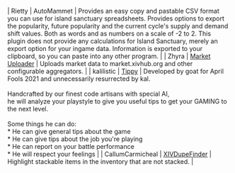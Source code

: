 | Rietty | AutoMammet | Provides an easy copy and pastable CSV format you can use for island sanctuary spreadsheets. Provides options to export the popularity, future popularity and the current cycle's supply and demand shift values. Both as words and as numbers on a scale of -2 to 2. This plugin does not provide any calculations for Island Sanctuary, merely an export option for your ingame data. Information is exported to your clipboard, so you can paste into any other program. |
| Zhyra | [Market Uploader](https://github.com/ZhyraPlugins/MarketUploader) | Uploads market data to market.xivhub.org and other configurable aggregators. |
| kalilistic | [Tippy](https://github.com/kalilistic/tippy) | Developed by goat for April Fools 2021 and unnecessarily resurrected by kal.<br><br>Handcrafted by our finest code artisans with special AI, <br>he will analyze your playstyle to give you useful tips to get your GAMING to the next level.<br><br>Some things he can do:<br>* He can give general tips about the game<br>* He can give tips about the job you're playing<br>* He can report on your battle performance<br>* He will respect your feelings |
| CallumCarmicheal | [XIVDupeFinder](https://github.com/CallumCarmicheal/XIVDupeFinder) | Highlight stackable items in the inventory that are not stacked. |

